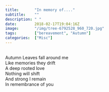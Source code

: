 ```yaml
---
title:       "In memory of...."
subtitle:    ""
description: " "
date:        2018-02-17T19:04:16Z
image:       "/img/tree-6792528_960_720.jpg"
tags:        ["bereavement", "Autumn"]
categories:  ["Misc"]
---
```

<br>Autumn Leaves fall around me
<br>Like memories they drift
<br>A deep rooted love
<br>Nothing will shift
<br>And strong I remain
<br>In remembrance of you
<br>